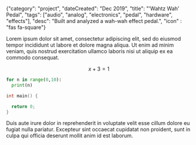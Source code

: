 {"category": "project", "dateCreated": "Dec 2019", "title": "'Wahtz Wah' Pedal", "tags": ["audio", "analog", "electronics", "pedal", "hardware", "effects"], "desc": "Built and analyzed a wah-wah effect pedal.", "icon" : "fas fa-square"}

<article>
Lorem ipsum dolor sit amet, consectetur adipiscing elit, sed do eiusmod tempor incididunt ut labore et dolore magna aliqua. Ut enim ad minim veniam, quis nostrud exercitation ullamco laboris nisi ut aliquip ex ea commodo consequat. 

$$x + 3 = 1$$


```py
for n in range(0,10):
  print(n)
```

```c
int main() {

  return 0;
}
```

Duis aute irure dolor in reprehenderit in voluptate velit esse cillum dolore eu fugiat nulla pariatur. Excepteur sint occaecat cupidatat non proident, sunt in culpa qui officia deserunt mollit anim id est laborum.
</article>